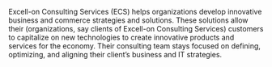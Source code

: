 Excell-on Consulting Services (ECS) helps organizations develop innovative business and commerce strategies and solutions. These solutions allow their (organizations, say clients of Excell-on Consulting Services) customers to capitalize on new technologies to create innovative products and services for the economy. Their consulting team stays focused on defining, optimizing, and aligning their client’s business and IT strategies.